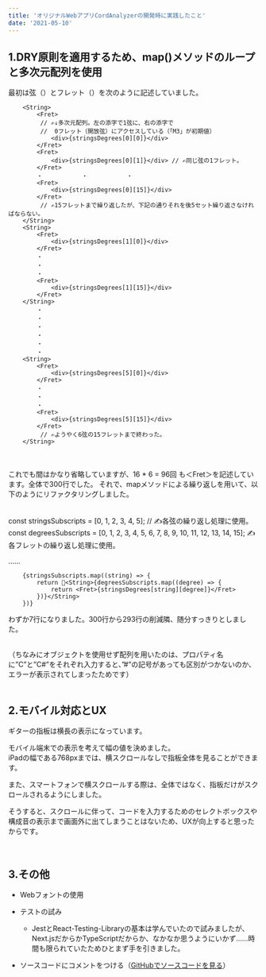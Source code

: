 ```yaml
---
title: 'オリジナルWebアプリCordAnalyzerの開発時に実践したこと'
date: '2021-05-10'
---
```


## 1.DRY原則を適用するため、map()メソッドのループと多次元配列を使用

最初は弦（<String>）とフレット（<Fret>）を次のように記述していました。

        <String>
            <Fret>
             // ✍️↓多次元配列。左の添字で1弦に、右の添字で
             //  0フレット（開放弦）にアクセスしている（「M3」が初期値）
                <div>{stringsDegrees[0][0]}</div>
            </Fret>
            <Fret>
                <div>{stringsDegrees[0][1]}</div> // ✍️同じ弦の1フレット。
            </Fret>
			・ 			・ 			・
            <Fret>
                <div>{stringsDegrees[0][15]}</div>
            </Fret>
             // ✍️15フレットまで繰り返したが、下記の通りそれを後5セット繰り返さなければならない。
        </String>
        <String>
            <Fret>
                <div>{stringsDegrees[1][0]}</div>
            </Fret>
			・
			・
			・
            <Fret>
                <div>{stringsDegrees[1][15]}</div>
            </Fret>
        </String>
			・
			・
			・
			・
			・
			・
        <String>
            <Fret>
                <div>{stringsDegrees[5][0]}</div>
            </Fret>
			・
			・
			・
            <Fret>
                <div>{stringsDegrees[5][15]}</div>
            </Fret>
             // ✍️ようやく6弦の15フレットまで終わった。
        </String>
<br>
<br>
これでも間はかなり省略していますが、16 * 6 = 96回 も＜Fret＞を記述しています。全体で300行でした。
それで、mapメソッドによる繰り返しを用いて、以下のようにリファクタリングしました。
<br>
<br>
<br>
const stringsSubscripts = [0, 1, 2, 3, 4, 5]; // ✍️各弦の繰り返し処理に使用。
const degreesSubscripts = [0, 1, 2, 3, 4, 5, 6, 7, 8, 9, 10, 11, 12, 13, 14, 15]; ✍️各フレットの繰り返し処理に使用。

……

        {stringsSubscripts.map((string) => {
            return <String>{degreesSubscripts.map((degree) => {
                return <Fret>{stringsDegrees[string][degree]}</Fret>
            })}</String>
        })}


わずか7行になりました。300行から293行の削減隣、随分すっきりとしました。

<br>
（ちなみにオブジェクトを使用せず配列を用いたのは、プロパティ名に”C”と”C#”をそれぞれ入力すると、”#”の記号があっても区別がつかないのか、エラーが表示されてしまったためです）

<br>
<br>

## 2.モバイル対応とUX
ギターの指板は横長の表示になっています。

モバイル端末での表示を考えて幅の値を決めました。  
iPadの幅である768pxまでは、横スクロールなしで指板全体を見ることができます。


また、スマートフォンで横スクロールする際は、全体ではなく、指板だけがスクロールされるようにしました。

そうすると、スクロールに伴って、コードを入力するためのセレクトボックスや構成音の表示まで画面外に出てしまうことはないため、UXが向上すると思ったからです。

<br>

## 3.その他

- Webフォントの使用

- テストの試み

    - JestとReact-Testing-Libraryの基本は学んでいたので試みましたが、Next.jsだからかTypeScriptだからか、なかなか思うようにいかず......時間も限られていたためひとまず手を引きました。

- ソースコードにコメントをつける（​​​​​​​​​​​​​​​[GitHubでソースコードを見る](https://github.com/BBC-Radiance/nextts-blog/blob/main/pages/posts/codeChecker.tsx)）